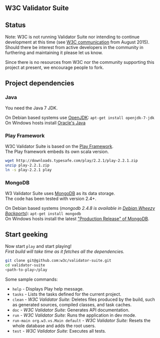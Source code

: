 W3C Validator Suite
---------------

## Status

Note: W3C is not running Validator Suite nor intending to continue development at this time (see [W3C communication](https://www.w3.org/2015/08/validator-suite-service-discontinuation) from August 2015).  Should there be interest from active developers in the community in furthering and maintaining it please let us know.

Since there is no resources from W3C nor the community supporting this project at present, we encourage people to fork.

## Project dependencies

### Java

You need the Java 7 JDK.

On Debian based systems use [OpenJDK](http://openjdk.java.net/): `apt-get install openjdk-7-jdk`  
On Windows hosts install [Oracle's Java](http://www.oracle.com/technetwork/java/javase/downloads/index.html)

### Play Framework

W3C Validator Suite is based on the [Play Framework](http://www.playframework.com/).  
The Play framework embeds its own scala version.

```bash
wget http://downloads.typesafe.com/play/2.2.1/play-2.2.1.zip
unzip play-2.2.1.zip
ln -s play-2.2.1 play
```

### MongoDB

W3 Validator Suite uses [MongoDB](http://www.mongodb.org/) as its data storage.  
The code has been tested with version 2.4+.

On Debian based systems (_mongodb 2.4.8 is available in [Debian Wheezy Backports](http://packages.debian.org/wheezy-backports/mongodb)_): `apt-get install mongodb`  
On Windows hosts install the latest ["Production Release" of MongoDB](http://www.mongodb.org/downloads).

## Start geeking

Now start `play` and start playing!  
_First build will take time as it fetches all the dependencies._

```bash
git clone git@github.com:w3c/validator-suite.git
cd validator-suite
<path-to-play>/play
```

Some sample commands:
* `help` - Displays Play help message.
* `tasks` - Lists the tasks defined for the current project.
* `clean` - _W3C Validator Suite:_ Deletes files produced by the build, such as generated sources, compiled classes, and task caches.
* `doc` - _W3C Validator Suite:_ Generates API documentation.
* `run` - _W3C Validator Suite:_ Runs the application in dev mode.
* `run-main org.w3.vs.Main default` - _W3C Validator Suite:_ Resets the whole database and adds the root users.
* `test` - _W3C Validator Suite:_ Executes all tests.
